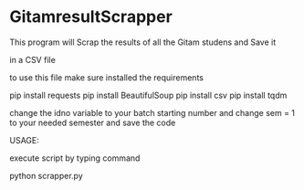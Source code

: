 # GitamresultScrapper

This program will Scrap the results of all the Gitam studens and Save it 

in a CSV file

to use this file make sure installed the requirements

pip install requests
pip install BeautifulSoup
pip install csv
pip install tqdm

change the idno variable to your batch starting number and change sem = 1 to your needed semester and save the code

USAGE:

execute script by typing command

python scrapper.py
